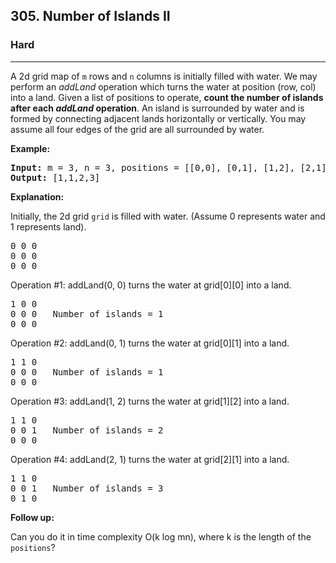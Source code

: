 <h2>305. Number of Islands II</h2><h3>Hard</h3><hr><div><p>A 2d grid map of <code>m</code> rows and <code>n</code> columns is initially filled with water. We may perform an <i>addLand</i> operation which turns the water at position (row, col) into a land. Given a list of positions to operate, <b>count the number of islands after each <i>addLand</i> operation</b>. An island is surrounded by water and is formed by connecting adjacent lands horizontally or vertically. You may assume all four edges of the grid are all surrounded by water.</p>

<p><b>Example:</b></p>

<pre><b>Input:</b> m = 3, n = 3, positions = [[0,0], [0,1], [1,2], [2,1]]
<b>Output:</b> [1,1,2,3]
</pre>

<p><b>Explanation:</b></p>

<p>Initially, the 2d grid <code>grid</code> is filled with water. (Assume 0 represents water and 1 represents land).</p>

<pre>0 0 0
0 0 0
0 0 0
</pre>

<p>Operation #1: addLand(0, 0) turns the water at grid[0][0] into a land.</p>

<pre>1 0 0
0 0 0   Number of islands = 1
0 0 0
</pre>

<p>Operation #2: addLand(0, 1) turns the water at grid[0][1] into a land.</p>

<pre>1 1 0
0 0 0   Number of islands = 1
0 0 0
</pre>

<p>Operation #3: addLand(1, 2) turns the water at grid[1][2] into a land.</p>

<pre>1 1 0
0 0 1   Number of islands = 2
0 0 0
</pre>

<p>Operation #4: addLand(2, 1) turns the water at grid[2][1] into a land.</p>

<pre>1 1 0
0 0 1   Number of islands = 3
0 1 0
</pre>

<p><b>Follow up:</b></p>

<p>Can you do it in time complexity O(k log mn), where k is the length of the <code>positions</code>?</p>
</div>